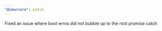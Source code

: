 ```yaml
---
"@ima/core": patch
---
```


Fixed an issue where boot erros did not bubble up to the root promise catch
